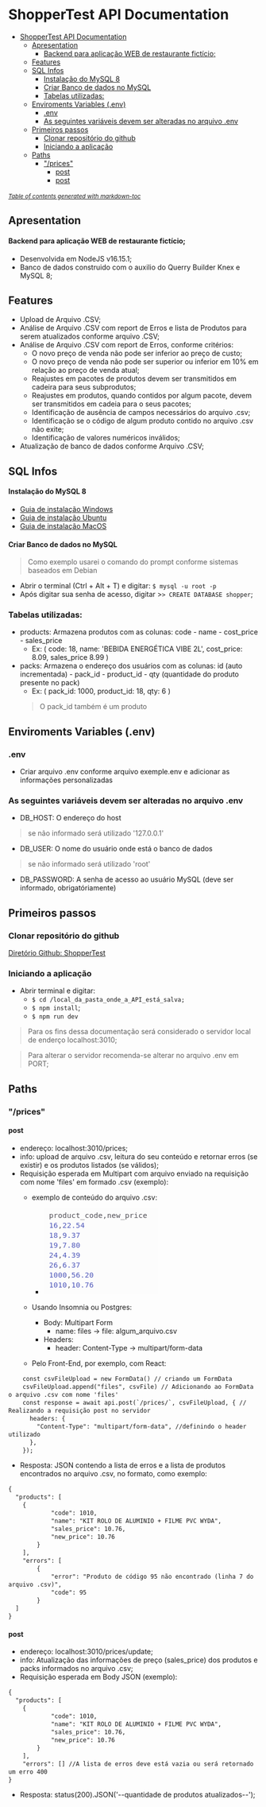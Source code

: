 # ShopperTest API Documentation

- [ShopperTest API Documentation](#shoppertest-api-documentation)
  - [Apresentation](#apresentation)
      - [Backend para aplicação WEB de restaurante fictício;](#backend-para-aplicação-web-de-restaurante-fictício)
  - [Features](#features)
  - [SQL Infos](#sql-infos)
      - [Instalação do MySQL 8](#instalação-do-mysql-8)
      - [Criar Banco de dados no MySQL](#criar-banco-de-dados-no-mysql)
    - [Tabelas utilizadas:](#tabelas-utilizadas)
  - [Enviroments Variables (.env)](#enviroments-variables-env)
    - [.env](#env)
    - [As seguintes variáveis devem ser alteradas no arquivo .env](#as-seguintes-variáveis-devem-ser-alteradas-no-arquivo-env)
  - [Primeiros passos](#primeiros-passos)
    - [Clonar repositório do github](#clonar-repositório-do-github)
    - [Iniciando a aplicação](#iniciando-a-aplicação)
  - [Paths](#paths)
    - ["/prices"](#prices)
      - [post](#post)
      - [post](#post-1)

<small><i><a href='http://ecotrust-canada.github.io/markdown-toc/'>Table of contents generated with markdown-toc</a></i></small>

## Apresentation
#### Backend para aplicação WEB de restaurante fictício;
- Desenvolvida em NodeJS v16.15.1;
- Banco de dados construido com o auxilio do Querry Builder Knex e MySQL 8;

## Features

- Upload de Arquivo .CSV;
- Análise de Arquivo .CSV com report de Erros e lista de Produtos para serem atualizados conforme arquivo .CSV;
- Análise de Arquivo .CSV com report de Erros, conforme critérios:
  - O novo preço de venda não pode ser inferior ao preço de custo;
  - O novo preço de venda não pode ser superior ou inferior em 10% em relação ao preço de venda atual;
  - Reajustes em pacotes de produtos devem ser transmitidos em cadeira para seus subprodutos;
  - Reajustes em produtos, quando contidos por algum pacote, devem ser transmitidos em cadeia para o seus pacotes;
  - Identificação de ausência de campos necessários do arquivo .csv;
  - Identificação se o código de algum produto contido no arquivo .csv não exite;
  - Identificação de valores numéricos inválidos;
- Atualização de banco de dados conforme Arquivo .CSV;

## SQL Infos

#### Instalação do MySQL 8

- [Guia de instalação Windows](https://www.alura.com.br/artigos/mysql-do-download-e-instalacao-ate-sua-primeira-tabela)
- [Guia de instalação Ubuntu](https://www.digitalocean.com/community/tutorials/how-to-install-mysql-on-ubuntu-20-04-pt)
- [Guia de instalação MacOS](https://medium.com/@viniciussantana_80882/instalando-mysql-em-um-mac-usando-homebrew-4a2d8d7dd1c9)

#### Criar Banco de dados no MySQL

> Como exemplo usarei o comando do prompt conforme sistemas baseados em Debian
- Abrir o terminal (Ctrl + Alt + T) e digitar: ```$ mysql -u root -p```
- Após digitar sua senha de acesso, digitar >```> CREATE DATABASE shopper```;

### Tabelas utilizadas:

- products: Armazena produtos com as colunas: code - name - cost_price - sales_price
  - Ex: ( code: 18, name: 'BEBIDA ENERGÉTICA VIBE 2L', cost_price: 8.09, sales_price 8.99 )
- packs: Armazena o endereço dos usuários com as colunas: id (auto incrementada) - pack_id - product_id - qty (quantidade do produto presente no pack)
  - Ex: ( pack_id: 1000, product_id: 18, qty: 6 )
  > O pack_id também é um produto
  
## Enviroments Variables (.env)

### .env

- Criar arquivo .env conforme arquivo exemple.env e adicionar as informações personalizadas

### As seguintes variáveis devem ser alteradas no arquivo .env

- DB_HOST: O endereço do host

> se não informado será utilizado '127.0.0.1'

- DB_USER: O nome do usuário onde está o banco de dados

> se não informado será utilizado 'root'

- DB_PASSWORD: A senha de acesso ao usuário MySQL (deve ser informado, obrigatóriamente)

## Primeiros passos

### Clonar repositório do github

[Diretório Github: ShopperTest](https://github.com/pedromsra/ShopperTest)

### Iniciando a aplicação

- Abrir terminal e digitar:
  - `$ cd /local_da_pasta_onde_a_API_está_salva;`
  - `$ npm install`;
  - `$ npm run dev`

> Para os fins dessa documentação será considerado o servidor local de enderço localhost:3010;

> Para alterar o servidor recomenda-se alterar no arquivo .env em PORT;

## Paths

### "/prices"

#### post

- endereço: localhost:3010/prices;
- info: upload de arquivo .csv, leitura do seu conteúdo e retornar erros (se existir) e os produtos listados (se válidos);
- Requisição esperada em Multipart com arquivo enviado na requisição com nome 'files' em formado .csv (exemplo):
  - exemplo de conteúdo do arquivo .csv:
    - ![arquivoCsv](conteudo_esperado_csv.png)
  - Usando Insomnia ou Postgres:
    - Body: Multipart Form
      - name: files -> file: algum_arquivo.csv
    - Headers: 
      - header: Content-Type -> multipart/form-data

  - Pelo Front-End, por exemplo, com React:

```
    const csvFileUpload = new FormData() // criando um FormData
    csvFileUpload.append("files", csvFile) // Adicionando ao FormData o arquivo .csv com nome 'files'
    const response = await api.post(`/prices/`, csvFileUpload, { // Realizando a requisição post no servidor
      headers: {
        "Content-Type": "multipart/form-data", //definindo o header utilizado
      },
    });
```

- Resposta: JSON contendo a lista de erros e a lista de produtos encontrados no arquivo .csv, no formato, como exemplo:
  
```
{
  "products": [
    {
			"code": 1010,
			"name": "KIT ROLO DE ALUMINIO + FILME PVC WYDA",
			"sales_price": 10.76,
			"new_price": 10.76
		}
	],
	"errors": [
		{
			"error": "Produto de código 95 não encontrado (linha 7 do arquivo .csv)",
			"code": 95
		}
  ]
}
```

#### post

- endereço: localhost:3010/prices/update;
- info: Atualização das informações de preço (sales_price) dos produtos e packs informados no arquivo .csv;
- Requisição esperada em Body JSON (exemplo):

```
{
  "products": [
    {
			"code": 1010,
			"name": "KIT ROLO DE ALUMINIO + FILME PVC WYDA",
			"sales_price": 10.76,
			"new_price": 10.76
		}
	],
	"errors": [] //A lista de erros deve está vazia ou será retornado um erro 400
}
```

- Resposta: status(200).JSON('--quantidade de produtos atualizados--');